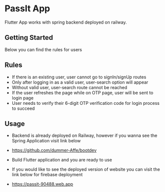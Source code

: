 # PassIt App

Flutter App works with spring backend deployed on railway.

## Getting Started

Below you can find the rules for users

## Rules

- If there is an existing user, user cannot go to signIn/signUp routes
- Only after logging in as a valid user, user-search option will appear
- Without valid user, user-search route cannot be reached
- If the user refreshes the page while on OTP page, user will be sent to login page
- User needs to verify their 6-digit OTP verification code for login process to succeed

## Usage

- Backend is already deployed on Railway, however if you wanna see the Spring Application visit link below
- https://github.com/dummer-Affe/bootdev
  
- Build Flutter application and you are ready to use
  
- If you would like to see the deployed version of website you can visit the link below for firebase deployment
- https://passit-90488.web.app 


